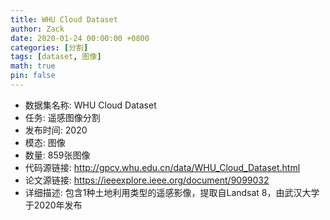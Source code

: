 ```yaml
---
title: WHU Cloud Dataset
author: Zack
date: 2020-01-24 00:00:00 +0800
categories: [分割]
tags: [dataset, 图像]
math: true
pin: false
---
```

- 数据集名称: WHU Cloud Dataset
- 任务: 遥感图像分割
- 发布时间: 2020
- 模态: 图像
- 数量: 859张图像
- 代码源链接: http://gpcv.whu.edu.cn/data/WHU_Cloud_Dataset.html
- 论文源链接: https://ieeexplore.ieee.org/document/9099032
- 详细描述: 包含1种土地利用类型的遥感影像，提取自Landsat 8，由武汉大学于2020年发布
